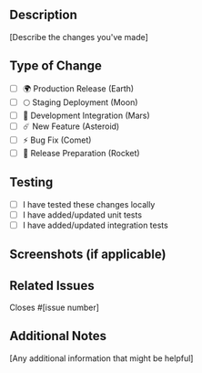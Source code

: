 ## Description
[Describe the changes you've made]

## Type of Change
- [ ] 🌍 Production Release (Earth)
- [ ] 🌕 Staging Deployment (Moon)
- [ ] 🔴 Development Integration (Mars)
- [ ] ☄️ New Feature (Asteroid)
- [ ] ⚡ Bug Fix (Comet)
- [ ] 🚀 Release Preparation (Rocket)

## Testing
- [ ] I have tested these changes locally
- [ ] I have added/updated unit tests
- [ ] I have added/updated integration tests

## Screenshots (if applicable)

## Related Issues
Closes #[issue number]

## Additional Notes
[Any additional information that might be helpful]